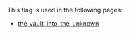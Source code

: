 This flag is used in the following pages:
 - [the_vault_into_the_unknown](../events/the_vault_into_the_unknown.md)
